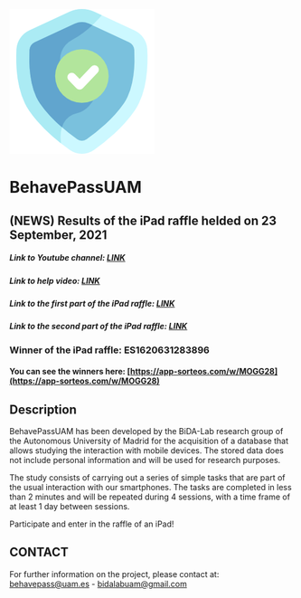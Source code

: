 ![](img/shield.png)

# BehavePassUAM

## **(NEWS) Results of the iPad raffle helded on 23 September, 2021**

##### Link to Youtube channel: [LINK](https://www.youtube.com/channel/UCndC3M4v2bwBlZCq34whu7A)

##### Link to help video: [LINK](https://www.youtube.com/watch?v=YhRK8Oez6D0)

##### Link to the first part of the iPad raffle: [LINK](https://www.youtube.com/watch?v=R5p2OBNGmJU&t=223s)

##### Link to the second part of the iPad raffle: [LINK](https://www.youtube.com/watch?v=1tvDKAFdLOU&t=1s)

### Winner of the iPad raffle: **ES1620631283896**

#### You can see the winners here: [https://app-sorteos.com/w/MOGG28](https://app-sorteos.com/w/MOGG28)


## **Description**

BehavePassUAM has been developed by the BiDA-Lab research group of the Autonomous University of Madrid for the acquisition of a database that allows studying the interaction with mobile devices. The stored data does not include personal information and will be used for research purposes.

The study consists of carrying out a series of simple tasks that are part of the usual interaction with our smartphones. The tasks are completed in less than 2 minutes and will be repeated during 4 sessions, with a time frame of at least 1 day between sessions.

Participate and enter in the raffle of an iPad!


## **CONTACT**
For further information on the project, please contact at: behavepass@uam.es - bidalabuam@gmail.com
